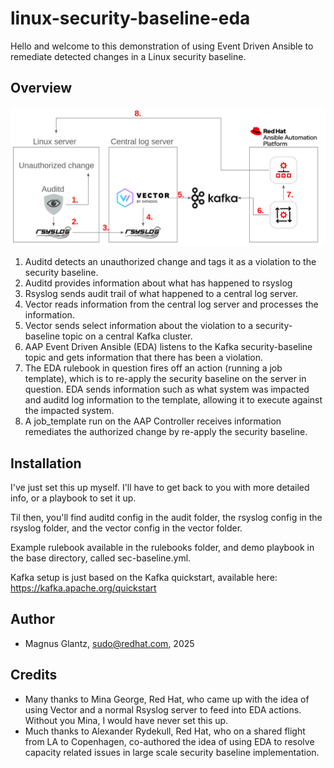 # linux-security-baseline-eda

Hello and welcome to this demonstration of using Event Driven Ansible to remediate detected changes in a Linux security baseline.

## Overview
![Overview of architecture](overview.png)

1. Auditd detects an unauthorized change and tags it as a violation to the security baseline.
2. Auditd provides information about what has happened to rsyslog
3. Rsyslog sends audit trail of what happened to a central log server.
4. Vector reads information from the central log server and processes the information.
5. Vector sends select information about the violation to a security-baseline topic on a central Kafka cluster.
6. AAP Event Driven Ansible (EDA) listens to the Kafka security-baseline topic and gets information that there has been a violation.
7. The EDA rulebook in question fires off an action (running a job template), which is to re-apply the security baseline on the server in question. EDA sends information such as what system was impacted and auditd log information to the template, allowing it to execute against the impacted system.
8. A job_template run on the AAP Controller receives information remediates the authorized change by re-apply the security baseline.

## Installation
I've just set this up myself. I'll have to get back to you with more detailed info, or a playbook to set it up.

Til then, you'll find auditd config in the audit folder, the rsyslog config in the rsyslog folder, and the vector config in the vector folder.

Example rulebook available in the rulebooks folder, and demo playbook in the base directory, called sec-baseline.yml.

Kafka setup is just based on the Kafka quickstart, available here: https://kafka.apache.org/quickstart

## Author
- Magnus Glantz, sudo@redhat.com, 2025

## Credits
- Many thanks to Mina George, Red Hat, who came up with the idea of using Vector and a normal Rsyslog server to feed into EDA actions. Without you Mina, I would have never set this up.
- Much thanks to Alexander Rydekull, Red Hat, who on a shared flight from LA to Copenhagen, co-authored the idea of using EDA to resolve capacity related issues in large scale security baseline implementation.

